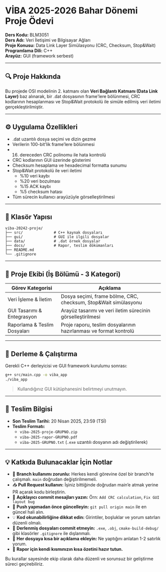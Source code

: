 # VİBA 2025-2026 Bahar Dönemi Proje Ödevi

**Ders Kodu:** BLM3051  
**Ders Adı:** Veri İletişimi ve Bilgisayar Ağları  
**Proje Konusu:** Data Link Layer Simülasyonu (CRC, Checksum, Stop&Wait)  
**Programlama Dili:** C++  
**Arayüz:** GUI (framework serbest)

---

## 🔍 Proje Hakkında

Bu projede OSI modelinin 2. katmanı olan **Veri Bağlantı Katmanı (Data Link Layer)** baz alınarak, bir .dat dosyasının frame'lere bölünmesi, CRC kodlarının hesaplanması ve Stop&Wait protokolü ile simüle edilmiş veri iletimi gerçekleştirilmiştir.

---

## ⚙️ Uygulama Özellikleri

- .dat uzantılı dosya seçimi ve dizin gezme  
- Verilerin 100-bit’lik frame’lere bölünmesi  
- 16. dereceden CRC polinomu ile hata kontrolü  
- CRC kodlarının GUI üzerinde gösterimi  
- Checksum hesaplama ve hexadecimal formatta sunumu  
- Stop&Wait protokolü ile veri iletimi  
  - %10 veri kaybı  
  - %20 veri bozulması  
  - %15 ACK kaybı  
  - %5 checksum hatası  
- Tüm sürecin kullanıcı arayüzüyle görselleştirilmesi

---

## 🧩 Klasör Yapısı

```
viba-20242-proje/
├── src/              # C++ kaynak dosyaları
├── gui/              # GUI ile ilgili dosyalar
├── data/             # .dat örnek dosyalar
├── docs/             # Rapor, teslim dökümanları
├── README.md
└── .gitignore
```

---

## 👥 Proje Ekibi (İş Bölümü - 3 Kategori)

| Görev Kategorisi                     | Açıklama                                                                 |
|--------------------------------------|--------------------------------------------------------------------------|
| Veri İşleme & İletim                 | Dosya seçimi, frame bölme, CRC, checksum, Stop&Wait simülasyonu          |
| GUI Tasarımı & Entegrasyon          | Arayüz tasarımı ve veri iletim sürecinin görselleştirilmesi               |
| Raporlama & Teslim Dosyaları        | Proje raporu, teslim dosyalarının hazırlanması ve format kontrolü         |

---

## 🚀 Derleme & Çalıştırma

Gerekli C++ derleyicisi ve GUI framework kurulumu sonrası:

```bash
g++ src/main.cpp -o viba_app
./viba_app
```

> Kullandığınız GUI kütüphanesini belirtmeyi unutmayın.

---

## 📅 Teslim Bilgisi

- **Son Teslim Tarihi:** 20 Nisan 2025, 23:59 (TSİ)  
- **Teslim Formatı:**  
  - `viba-2025-proje-GRUPNO.zip`  
  - `viba-2025-rapor-GRUPNO.pdf`  
  - `viba-2025-GRUPNO.txt` (`.exe` uzantılı dosyanın adı değiştirilerek)

---


## 💡 Katkıda Bulunacaklar İçin Notlar

- 🔀 **Branch kullanımı zorunlu:** Herkes kendi görevine özel bir branch’te çalışmalı. `main` doğrudan değiştirilmemeli.
- 📥 **Pull Request kullanın:** İşiniz bittiğinde doğrudan main’e atmak yerine PR açarak kodu birleştirin.
- 📝 **Açıklayıcı commit mesajları yazın:** Örn: `Add CRC calculation`, `Fix GUI layout bug`
- 🔄 **Push yapmadan önce güncelleyin:** `git pull origin main` ile en güncel hali alın.
- 💡 **Kod okunabilirliğine dikkat edin:** Girintiler, boşluklar ve yorum satırları düzenli olmalı.
- 🚫 **Derlenmiş dosyaları commit etmeyin:** `.exe`, `.obj`, `cmake-build-debug/` gibi klasörler `.gitignore` ile dışlanmalı.
- 📌 **Her dosyaya kısa bir açıklama ekleyin:** Ne yaptığını anlatan 1-2 satırlık yorum.
- 🧾 **Rapor için kendi kısmınızın kısa özetini hazır tutun.**

Bu kurallar sayesinde ekip olarak daha düzenli ve sorunsuz bir geliştirme süreci geçirebiliriz.
